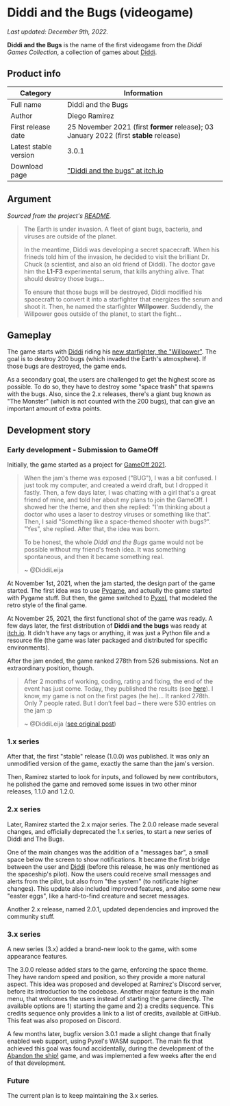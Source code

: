 # Diddi and the Bugs (videogame)

_Last updated: December 9th, 2022._

**Diddi and the Bugs** is the name of the first videogame from the _Diddi Games Collection_, a collection
of games about [Diddi](Diddi).

## Product info

| Category | Information |
|---|---|
| Full name | Diddi and the Bugs |
| Author | Diego Ramirez |
| First release date | 25 November 2021 (first **former** release); 03 January 2022 (first **stable** release) |
| Latest stable version | 3.0.1 |
| Download page | ["Diddi and the bugs" at itch.io](https://diddileija.itch.io/diddi-and-the-bugs) |

## Argument

_Sourced from the project's [README](https://github.com/DiddiLeija/diddi-and-the-bugs/blob/main/README.md#introduction)._

> The Earth is under invasion. A fleet of giant bugs, bacteria, and viruses are
> outside of the planet.
>
> In the meantime, Diddi was developing a secret spacecraft. When his frineds told him of
> the invasion, he decided to visit the brilliant Dr. Chuck (a scientist, and also
> an old friend of Diddi). The doctor gave him the **L1-F3** experimental serum, that kills anything
> alive. That should destroy those bugs...
>
> To ensure that those bugs will be destroyed, Diddi modified his spacecraft to convert it into a
> starfighter that energizes the serum and shoot it. Then, he named the starfighter **Willpower**.
> Suddendly, the Willpower goes outside of the planet, to start the fight...

## Gameplay

The game starts with [Diddi](Diddi) riding his [new starfighter, the "Willpower"](Willpower). The goal
is to destroy 200 bugs (which invaded the Earth's atmosphere). If those bugs are destroyed, the game ends.

As a secondary goal, the users are challenged to get the highest score as possible. To do so, they have to
destroy some "space trash" that spawns with the bugs. Also, since the 2.x releases, there's a giant bug known
as "The Monster" (which is not counted with the 200 bugs), that can give an important amount of extra points.

## Development story

<!-- Note: Special quotes from me (from never-released pages from my diary) are below! Take note! -->

### Early development - Submission to GameOff

Initially, the game started as a project for [GameOff 2021](https://itch.io/jam/game-off-2021).

> When the jam's theme was exposed ("BUG"), I was a bit confused. I just took my computer, and created
> a weird draft, but I dropped it fastly. Then, a few days later, I was chatting
> with a girl that's a great friend of mine, and told her about my plans to join the GameOff. I showed her
> the theme, and then she replied: "I'm thinking about a doctor who uses a laser to destroy viruses or something
> like that". Then, I said "Something like a space-themed shooter with bugs?". "Yes", she replied. After that, the idea was born.
>
> To be honest, the whole _Diddi and the Bugs_ game would not be possible without my friend's fresh idea.
> It was something spontaneous, and then it became something real.
>
> ~ @DiddiLeija

At November 1st, 2021, when the jam started, the design part of the game started. The first idea was to use
[Pygame](https://pygame.org), and actually the game started with Pygame stuff. But then, the game switched
to [Pyxel](https://github.com/kitao/pyxel), that modeled the retro style of the final game.

At November 25, 2021, the first functional shot of the game was ready. A few days later, the first distribution
of **Diddi and the bugs** was ready at [itch.io](https://diddileija.itch.io/diddi-and-the-bugs). It didn't have
any tags or anything, it was just a Python file and a resource file (the game was later packaged and distributed
for specific environments).

After the jam ended, the game ranked 278th from 526 submissions. Not an extraordinary position, though.

> After 2 months of working, coding, rating and fixing, the end of the event has just come.
> Today, they published the results (see [here](https://itch.io/jam/game-off-2021/results)). I know, my game
> is not on the first pages (he he)… It ranked 278th. Only 7 people rated. But I don’t feel bad – there were
> 530 entries on the jam :p
>
> ~ @DiddiLeija ([see original post](https://diddileija.github.io/diary/2022-01-03))

### 1.x series

After that, the first "stable" release (1.0.0) was published. It was only an unmodified version of the game,
exactly the same than the jam's version.

Then, Ramirez started to look for inputs, and followed by new contributors, he polished the game and removed
some issues in two other minor releases, 1.1.0 and 1.2.0.

### 2.x series

Later, Ramirez started the 2.x major series. The 2.0.0 release made several changes, and officially
deprecated the 1.x series, to start a new series of Diddi and The Bugs.

One of the main changes was the addition of a "messages bar", a small space below the screen to show notifications. It became
the first bridge between the user and [Diddi](Diddi) (before this release, he was only mentioned as the spaceship's pilot). Now
the users could receive small messages and alerts from the pilot, but also from "the system" (to notificate higher changes).
This update also included improved features, and also some new "easter eggs", like a hard-to-find creature and secret messages.

Another 2.x release, named 2.0.1, updated dependencies and improved the community stuff.

### 3.x series

A new series (3.x) added a brand-new look to the game, with some appearance features.

The 3.0.0 release added stars to the game, enforcing the space theme. They have random speed and position, so they provide a more
natural aspect. This idea was proposed and developed at Ramirez's Discord server, before its introduction to the codebase.
Another major feature is the main menu, that welcomes the users instead of starting the game directly. The available options are
1\) starting the game and 2) a credits sequence. This credits sequence only provides a link to a list of credits, available at GitHub.
This feat was also proposed on Discord.

A few months later, bugfix version 3.0.1 made a slight change that finally enabled web support, using Pyxel's WASM support. The main
fix that achieved this goal was found accidentally, during the development of the [Abandon the ship!](Abandon_the_Ship) game, and
was implemented a few weeks after the end of that development.

### Future

The current plan is to keep maintaining the 3.x series.
